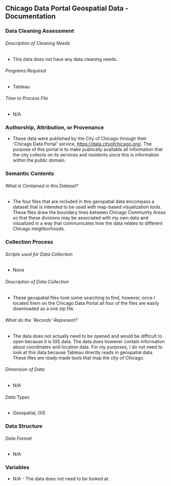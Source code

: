 Chicago Data Portal Geospatial Data - Documentation
-----
### Data Cleaning Assessment

###### Description of Cleaning Needs

- This data does not have any data cleaning needs.

###### Programs Required

- Tableau 

###### Time to Process File

- N/A

### Authorship, Attribution, or Provenance

- These data were published by the City of Chicago through their 'Chicago Data Portal' service, https://data.cityofchicago.org/. The purpose of this portal is to make publically available all information that the city collects on its services and residents since this is information within the public domain. 

### Semantic Contents

###### What is Contained in this Dataset?

- The four files that are included in this geospatial data encompass a dataset that is intended to be used with map-based visualization tools. These files draw the boundary lines between Chicago Community Areas so that these divisions may be associated with my own data and visualized in a way that communicates how the data relates to different Chicago neighborhoods. 


### Collection Process

###### Scripts used for Data Collection

- None

###### Description of Data Collection

- These geospatial files took some searching to find, however, once I located them on the Chicago Data Portal all four of the files are easily downloaded as a one zip file. 

###### What do the 'Records' Represent?

- The data does not actually need to be opened and would be difficult to open because it is GIS data. The data does however contain information about coordinates and location data. For my purposes, I do not need to look at this data because Tableau directly reads in geospatial data. These files are ready made tools that map the city of Chicago.

###### Dimension of Data

- N/A

###### Data Types

- Geospatial, GIS

### Data Structure

###### Data Format

- N/A

### Variables

- N/A - The data does not need to be looked at.
